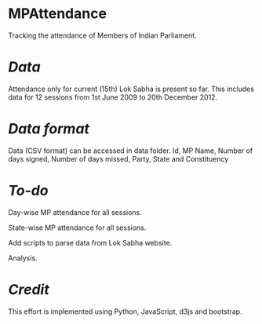 MPAttendance
============

Tracking the attendance of Members of Indian Parliament.

*Data*
========

Attendance only for current (15th) Lok Sabha is present so far. This includes data for 12 sessions from 1st June 2009 to 20th December 2012.

*Data format*
=============

Data (CSV format) can be accessed in data folder.
Id, MP Name, Number of days signed, Number of days missed, Party, State and Constituency

*To-do*
==========

Day-wise MP attendance for all sessions.

State-wise MP attendance for all sessions.

Add scripts to parse data from Lok Sabha website.

Analysis.

*Credit*
=========

This effort is implemented using Python, JavaScript, d3js and bootstrap.

